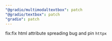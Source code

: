 ```yaml
---
"@gradio/multimodaltextbox": patch
"@gradio/textbox": patch
"gradio": patch
---
```


fix:fix html attribute spreading bug and pin `httpx`
